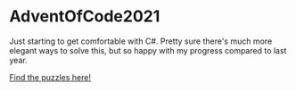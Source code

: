 # AdventOfCode2021

Just starting to get comfortable with C#. Pretty sure there's much more elegant ways to solve this, but so happy with my progress compared to last year.

[Find the puzzles here!](https://adventofcode.com/2021)

